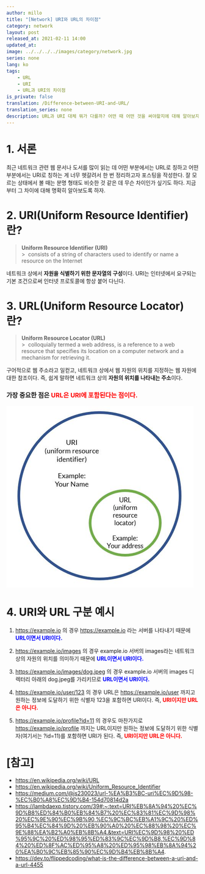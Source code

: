 ```yaml
---
author: millo
title: "[Network] URI와 URL의 차이점"
category: network
layout: post
released_at: 2021-02-11 14:00
updated_at:
image: ../../../../images/category/network.jpg
series: none
lang: ko
tags:
    - URL
    - URI
    - URL과 URI의 차이점
is_private: false
translation: /Difference-between-URI-and-URL/
translation_series: none
description: URL과 URI 대체 뭐가 다를까? 어떤 때 어떤 것을 써야할지에 대해 알아보자.
---
```


# 1. 서론

최근 네트워크 관련 웹 문서나 도서를 많이 읽는 데 어떤 부분에서는 URL로 칭하고 어떤 부분에서는 URI로 칭하는 게 너무 헷갈려서 한 번 정리하고자 포스팅을 작성한다. 잘 모르는 상태에서 볼 때는 분명 형태도 비슷한 것 같은 데 무슨 차이인가 싶기도 하다. 지금부터 그 차이에 대해 명확히 알아보도록 하자.

# 2. URI(Uniform Resource Identifier)란?

> **Uniform Resource Identifier (URI)** <br /> > &nbsp;consists of a string of characters used to identify or name a resource on the Internet

네트워크 상에서 **자원을 식별하기 위한 문자열의 구성**이다. URI는 인터넷에서 요구되는 기본 조건으로써 인터넷 프로토콜에 항상 붙어 다닌다.

# 3. URL(Uniform Resource Locator)란?

> **Uniform Resource Locator (URL)** <br /> > &nbsp;colloquially termed a web address, is a reference to a web resource that specifies its location on a computer network and a mechanism for retrieving it.

구어적으로 웹 주소라고 일컫고, 네트워크 상에서 웹 자원의 위치를 지정하는 웹 자원에 대한 참조이다. 즉, 쉽게 말하면 네트워크 상의 **자원의 위치를 나타내는 주소**이다.

### 가장 중요한 점은 <span style="color:red">URL은 URI에 포함된다는 점이다.</span>

![](../../../../images/2021/02/url.jpg)

# 4. URI와 URL 구분 예시

1.  https://example.io 의 경우 https://example.io 라는 서버를 나타내기 때문에 <span style="color:blue">**URL이면서 URI이다.**</span>

2.  https://example.io/images 의 경우 example.io 서버의 images라는 네트워크 상의 자원의 위치를 의미하기 때문에 <span style="color:blue">**URL이면서 URI이다.**</span>

3.  https://example.io/images/dog.jpeg 의 경우 example.io 서버의 images 디렉터리 아래의 dog.jpeg를 가리키므로 <span style="color:blue">**URL이면서 URI이다.**</span>

4.  https://example.io/user/123 의 경우 URL은 https://example.io/user 까지고 원하는 정보에 도달하기 위한 식별자 123을 포함하면 URI이다. 즉, <span style="color:red">**URI이지만 URL은 아니다.**</span>

5.  https://example.io/profile?id=11 의 경우도 마찬가지로 https://example.io/profile 까지는 URL이지만 원하는 정보에 도달하기 위한 식별자(여기서는 ?id=11)를 포함하면 URI가 된다. 즉, <span style="color:red">**URI이지만 URL은 아니다.**</span>

# [참고]

-   https://en.wikipedia.org/wiki/URL
-   https://en.wikipedia.org/wiki/Uniform_Resource_Identifier
-   https://medium.com/@js230023/url-%EA%B3%BC-uri%EC%9D%98-%EC%B0%A8%EC%9D%B4-154d70814d2a
-   https://lambdaexp.tistory.com/39#:~:text=URI%EB%8A%94%20%EC%9D%B8%ED%84%B0%EB%84%B7%20%EC%83%81%EC%9D%98%20%EC%9E%90%EC%9B%90,%EC%9C%BC%EB%A1%9C%20%ED%95%B4%EC%84%9D%20%EB%90%A0%20%EC%88%98%20%EC%9E%88%EA%B2%A0%EB%8B%A4.&text=URI%EC%9D%98%20%ED%95%9C%20%ED%98%95%ED%83%9C%EC%9D%B8,%EC%9D%84%20%ED%8F%AC%ED%95%A8%20%ED%95%98%EB%8A%94%20%EA%B0%9C%EB%85%90%EC%9D%B4%EB%8B%A4.
-   https://dev.to/flippedcoding/what-is-the-difference-between-a-uri-and-a-url-4455
